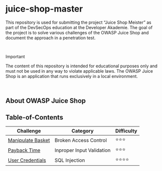 # juice-shop-master

This repository is used for submitting the project “Juice Shop Meister” as part of the DevSecOps education at the Developer Akademie. The goal of the project is to solve various challenges of the OWASP Juice Shop and document the approach in a penetration test.

<br>

> [!IMPORTANT]
> The content of this repository is intended for educational purposes only and must not be used in any way to violate applicable laws. The OWASP Juice Shop is an application that runs exclusively in a local environment.

<br>

## About OWASP Juice Shop

## Table-of-Contents

| Challenge                                              | Category                            | Difficulty   |
| ------------------------------------------------------ | ------------------------------------| ------------ |
| [Manipulate Basket](challenges/manipulate_basket.md)  | Broken Access Control               | ⭐️⭐️⭐️      |
| [Payback Time](challenges/payback_time.md)            | Inproper Input Validation           | ⭐️⭐️⭐️      |
| [User Credentials](challenges/user_credentials.md)    | SQL Injection                       | ⭐️⭐️⭐️⭐️    |
